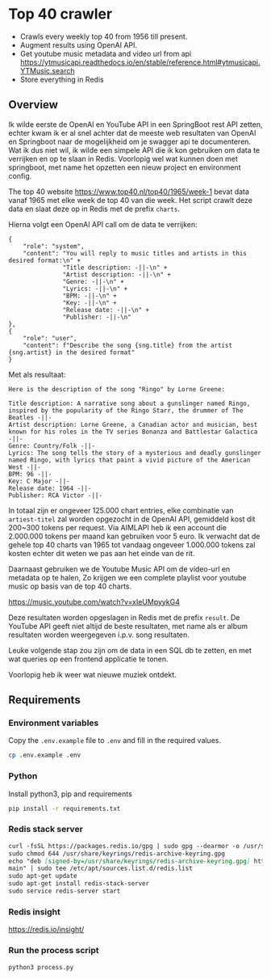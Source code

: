 # Top 40 crawler

- Crawls every weekly top 40 from 1956 till present.
- Augment results using OpenAI API.
- Get youtube music metadata and video url from
  api https://ytmusicapi.readthedocs.io/en/stable/reference.html#ytmusicapi.YTMusic.search
- Store everything in Redis

## Overview

Ik wilde eerste de OpenAI en YouTube API in een SpringBoot rest API zetten, echter kwam ik er al snel achter dat
de meeste web resultaten van OpenAI en Springboot naar de mogelijkheid om je swagger api te documenteren.
Wat ik dus niet wil, ik wilde een simpele API die ik kon gebruiken om data te verrijken en op te slaan in Redis.
Voorlopig wel wat kunnen doen met springboot, met name het opzetten een nieuw project en environment config.

The top 40 website https://www.top40.nl/top40/1965/week-1 bevat data vanaf 1965 met elke week de top 40 van die week.
Het script crawlt deze data en slaat deze op in Redis met de prefix `charts`.

Hierna volgt een OpenAI API call om de data te verrijken:

```text
{
    "role": "system",
    "content": "You will reply to music titles and artists in this desired format:\n" +
               "Title description: -||-\n" +
               "Artist description: -||-\n" +
               "Genre: -||-\n" +
               "Lyrics: -||-\n" +
               "BPM: -||-\n" +
               "Key: -||-\n" +
               "Release date: -||-\n" +
               "Publisher: -||-\n"
},
{
    "role": "user",
    "content": f"Describe the song {sng.title} from the artist {sng.artist} in the desired format"
}
```

Met als resultaat:

```text
Here is the description of the song "Ringo" by Lorne Greene:

Title description: A narrative song about a gunslinger named Ringo, inspired by the popularity of the Ringo Starr, the drummer of The Beatles -||-
Artist description: Lorne Greene, a Canadian actor and musician, best known for his roles in the TV series Bonanza and Battlestar Galactica -||-
Genre: Country/Folk -||-
Lyrics: The song tells the story of a mysterious and deadly gunslinger named Ringo, with lyrics that paint a vivid picture of the American West -||-
BPM: 96 -||-
Key: C Major -||-
Release date: 1964 -||-
Publisher: RCA Victor -||-
```

In totaal zijn er ongeveer 125.000 chart entries, elke combinatie van `artiest-titel` zal worden opgezocht in de OpenAI
API, gemiddeld kost dit 200~300 tokens per request. Via AIMLAPI heb ik een account die 2.000.000 tokens per maand kan
gebruiken voor 5 euro. Ik verwacht dat de gehele top 40 charts van 1965 tot vandaag ongeveer 1.000.000 tokens zal kosten
echter dit weten we pas aan het einde van de rit.

Daarnaast gebruiken we de Youtube Music API om de video-url en metadata op te halen,
Zo krijgen we een complete playlist voor youtube music op basis van de top 40 charts.

https://music.youtube.com/watch?v=xIeUMpyykG4

Deze resultaten worden opgeslagen in Redis met de prefix `result`. De YouTube API geeft niet altijd de beste resultaten,
met name als er album resultaten worden weergegeven i.p.v. song resultaten.

Leuke volgende stap zou zijn om de data in een SQL db te zetten, en met wat queries op een frontend applicatie te tonen.

Voorlopig heb ik weer wat nieuwe muziek ontdekt.

## Requirements

### Environment variables

Copy the `.env.example` file to `.env` and fill in the required values.

```bash
cp .env.example .env
```

### Python

Install python3, pip and requirements

```bash
pip install -r requirements.txt
```

### Redis stack server

```markdown
curl -fsSL https://packages.redis.io/gpg | sudo gpg --dearmor -o /usr/share/keyrings/redis-archive-keyring.gpg
sudo chmod 644 /usr/share/keyrings/redis-archive-keyring.gpg
echo "deb [signed-by=/usr/share/keyrings/redis-archive-keyring.gpg] https://packages.redis.io/deb $(lsb_release -cs)
main" | sudo tee /etc/apt/sources.list.d/redis.list
sudo apt-get update
sudo apt-get install redis-stack-server
sudo service redis-server start
```

### Redis insight

https://redis.io/insight/

### Run the process script

```bash
python3 process.py
```


